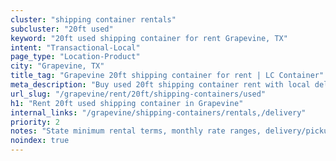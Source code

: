 ```yaml
---
cluster: "shipping container rentals"
subcluster: "20ft used"
keyword: "20ft used shipping container for rent Grapevine, TX"
intent: "Transactional-Local"
page_type: "Location-Product"
city: "Grapevine, TX"
title_tag: "Grapevine 20ft shipping container for rent | LC Container"
meta_description: "Buy used 20ft shipping container rent with local delivery in Grapevine, TX. LC Container — local Since 2003. Request a fast quote today."
url_slug: "/grapevine/rent/20ft/shipping-containers/used"
h1: "Rent 20ft used shipping container in Grapevine"
internal_links: "/grapevine/shipping-containers/rentals,/delivery"
priority: 2
notes: "State minimum rental terms, monthly rate ranges, delivery/pickup fees, service area."
noindex: true
---
```


<!-- TODO: Add unique city/inventory copy, images, and internal links here. -->
